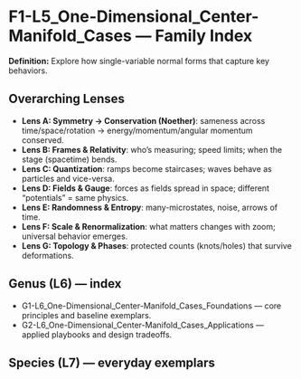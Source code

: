 # F1-L5_One-Dimensional_Center-Manifold_Cases — Family Index
**Definition:** Explore how single-variable normal forms that capture key behaviors.

## Overarching Lenses

- **Lens A: Symmetry -> Conservation (Noether)**: sameness across time/space/rotation → energy/momentum/angular momentum conserved.
- **Lens B: Frames & Relativity**: who’s measuring; speed limits; when the stage (spacetime) bends.
- **Lens C: Quantization**: ramps become staircases; waves behave as particles and vice-versa.
- **Lens D: Fields & Gauge**: forces as fields spread in space; different “potentials” = same physics.
- **Lens E: Randomness & Entropy**: many-microstates, noise, arrows of time.
- **Lens F: Scale & Renormalization**: what matters changes with zoom; universal behavior emerges.
- **Lens G: Topology & Phases**: protected counts (knots/holes) that survive deformations.

## Genus (L6) — index
- G1-L6_One-Dimensional_Center-Manifold_Cases_Foundations — core principles and baseline exemplars.
- G2-L6_One-Dimensional_Center-Manifold_Cases_Applications — applied playbooks and design tradeoffs.

## Species (L7) — everyday exemplars

